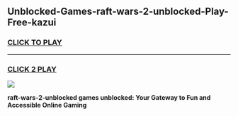 
## Unblocked-Games-raft-wars-2-unblocked-Play-Free-kazui
<h3>
<a href="https://premium76.site?title=raft-wars-2-unblocked&ref=19M">CLICK TO PLAY</a></h3>
<hr>

<h3>
<a href="https://premium76.site?title=raft-wars-2-unblocked&ref=19M">CLICK 2 PLAY</a>
  
</h3>

<a href="https://premium76.site?title=raft-wars-2-unblocked&ref=19M"><img src="https://clearcache.store/games.png"></a>


**raft-wars-2-unblocked games unblocked: Your Gateway to Fun and Accessible Online Gaming**
